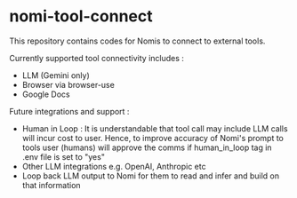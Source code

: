 # nomi-tool-connect

This repository contains codes for Nomis to connect to external tools.

Currently supported tool connectivity includes :
- LLM (Gemini only)
- Browser via browser-use
- Google Docs

Future integrations and support :
- Human in Loop : It is understandable that tool call may include LLM calls will incur cost to user. Hence, to improve accuracy of Nomi's prompt to tools user (humans) will approve the comms if human_in_loop tag in .env file is set to "yes"
- Other LLM integrations e.g. OpenAI, Anthropic etc
- Loop back LLM output to Nomi for them to read and infer and build on that information

